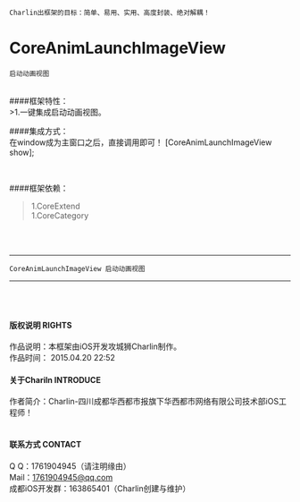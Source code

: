 
    Charlin出框架的目标：简单、易用、实用、高度封装、绝对解耦！

# CoreAnimLaunchImageView
    启动动画视图
<br />
####框架特性：<br />
>1.一键集成启动动画视图。

<br />


####集成方式：<br />
    在window成为主窗口之后，直接调用即可！
     [CoreAnimLaunchImageView show];

<br />

####框架依赖：<br />
>1.CoreExtend<br />
>1.CoreCategory

<br /><br />


-----
    CoreAnimLaunchImageView 启动动画视图
-----

<br /><br />

#### 版权说明 RIGHTS <br />
作品说明：本框架由iOS开发攻城狮Charlin制作。<br />
作品时间： 2015.04.20 22:52<br />


#### 关于Chariln INTRODUCE <br />
作者简介：Charlin-四川成都华西都市报旗下华西都市网络有限公司技术部iOS工程师！<br /><br />


#### 联系方式 CONTACT <br />
Q    Q：1761904945（请注明缘由）<br />
Mail：1761904945@qq.com<br />
成都iOS开发群：163865401（Charlin创建与维护）
